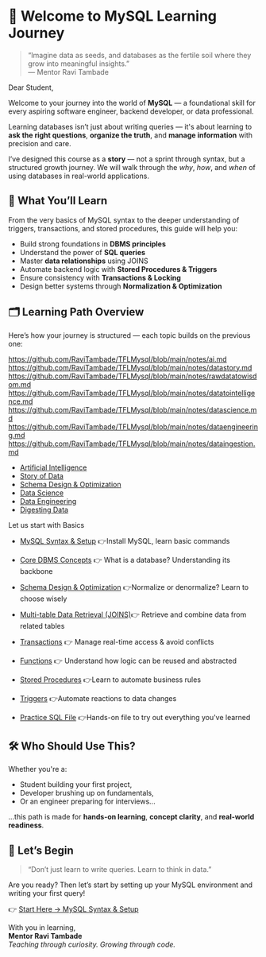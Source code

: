 # 🌱 Welcome to MySQL Learning Journey

> “Imagine data as seeds, and databases as the fertile soil where they grow into meaningful insights.”  
> — Mentor Ravi Tambade

Dear Student,

Welcome to your journey into the world of **MySQL** — a foundational skill for every aspiring software engineer, backend developer, or data professional.

Learning databases isn’t just about writing queries — it's about learning to **ask the right questions**, **organize the truth**, and **manage information** with precision and care.

I’ve designed this course as a **story** — not a sprint through syntax, but a structured growth journey. We will walk through the *why*, *how*, and *when* of using databases in real-world applications.

## 🧭 What You’ll Learn

From the very basics of MySQL syntax to the deeper understanding of triggers, transactions, and stored procedures, this guide will help you:

- Build strong foundations in **DBMS principles**
- Understand the power of **SQL queries**
- Master **data relationships** using JOINS
- Automate backend logic with **Stored Procedures & Triggers**
- Ensure consistency with **Transactions & Locking**
- Design better systems through **Normalization & Optimization**

## 🗂️ Learning Path Overview

Here’s how your journey is structured — each topic builds on the previous one:
 
 
 https://github.com/RaviTambade/TFLMysql/blob/main/notes/ai.md
https://github.com/RaviTambade/TFLMysql/blob/main/notes/datastory.md
https://github.com/RaviTambade/TFLMysql/blob/main/notes/rawdatatowisdom.md
https://github.com/RaviTambade/TFLMysql/blob/main/notes/datatointelligence.md
https://github.com/RaviTambade/TFLMysql/blob/main/notes/datascience.md
https://github.com/RaviTambade/TFLMysql/blob/main/notes/dataengineering.md
https://github.com/RaviTambade/TFLMysql/blob/main/notes/dataingestion.md


- [Artificial Intelligence](notes/ai.md)   
- [ Story of Data ](notes/datastory.md) 
- [Schema Design & Optimization](notes/datatointelligence.md)  
- [Data Science ](notes/datascience.md)
- [Data Engineering](notes/dataengineering.md)  
- [Digesting Data](notes/dataingestion.md)

<P>Let us start with Basics</p>

- [MySQL Syntax & Setup](notes/stepbystepinstallation.md)  👉Install MySQL, learn basic commands 
- [Core DBMS Concepts](notes/dbms.md) 👉 What is a database? Understanding its backbone 
- [Schema Design & Optimization](notes/normalizationdenormalizaiton.md)  👉Normalize or denormalize? Learn to choose wisely 
- [Multi-table Data Retrieval (JOINS)](notes/joins.md)👉 Retrieve and combine data from related tables 
- [Transactions](notes/transactions.md)  👉 Manage real-time access & avoid conflicts 
- [Functions](notes/functionsvsstoredproc.md) 👉 Understand how logic can be reused and abstracted 
- [Stored Procedures](notes/storedprocedure.md) 👉Learn to automate business rules 

- [Triggers](notes/triggers.md) 👉Automate reactions to data changes 
- [Practice SQL File](notes/test.sql) 👉Hands-on file to try out everything you've learned 
 
## 🛠️ Who Should Use This?

Whether you're a:

- Student building your first project,
- Developer brushing up on fundamentals,
- Or an engineer preparing for interviews...

...this path is made for **hands-on learning**, **concept clarity**, and **real-world readiness**.

## 🚀 Let’s Begin

> “Don’t just learn to write queries. Learn to think in data.”

Are you ready? Then let’s start by setting up your MySQL environment and writing your first query!

👉 [Start Here → MySQL Syntax & Setup](notes/mysqllearning.md)

With you in learning,  
**Mentor Ravi Tambade**  
_Teaching through curiosity. Growing through code._